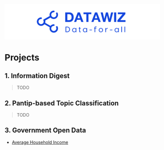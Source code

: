 <img src="images/datawiz.png" alt="datawiz" />

# Projects

## 1. Information Digest
> TODO


## 2. Pantip-based Topic Classification
> TODO

## 3. Government Open Data
* [Average Household Income](government_open_data)

